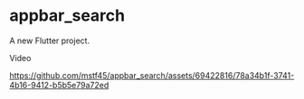 # appbar_search

A new Flutter project.

Video

https://github.com/mstf45/appbar_search/assets/69422816/78a34b1f-3741-4b16-9412-b5b5e79a72ed


